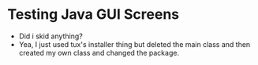 # Testing Java GUI Screens
- Did i skid anything?
- Yea, I just used tux's installer thing but deleted the main class and then created my own class and changed the package.


